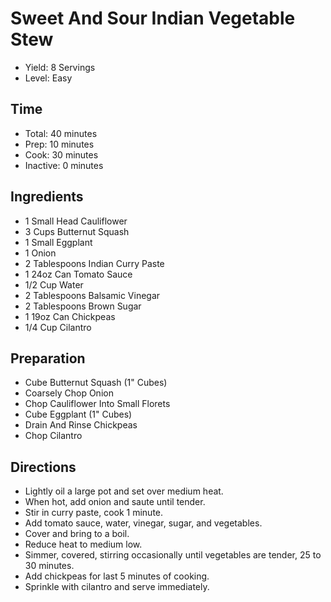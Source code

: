 # Sweet And Sour Indian Vegetable Stew

* Yield: 8 Servings
* Level: Easy

## Time

* Total: 40 minutes
* Prep: 10 minutes
* Cook: 30 minutes
* Inactive: 0 minutes

## Ingredients

* 1 Small Head Cauliflower
* 3 Cups Butternut Squash
* 1 Small Eggplant
* 1 Onion
* 2 Tablespoons Indian Curry Paste
* 1 24oz Can Tomato Sauce
* 1/2 Cup Water
* 2 Tablespoons Balsamic Vinegar
* 2 Tablespoons Brown Sugar
* 1 19oz Can Chickpeas
* 1/4 Cup Cilantro

## Preparation

* Cube Butternut Squash (1" Cubes)
* Coarsely Chop Onion
* Chop Cauliflower Into Small Florets
* Cube Eggplant (1" Cubes)
* Drain And Rinse Chickpeas
* Chop Cilantro

## Directions

* Lightly oil a large pot and set over medium heat.
* When hot, add onion and saute until tender.
* Stir in curry paste, cook 1 minute.
* Add tomato sauce, water, vinegar, sugar, and vegetables.
* Cover and bring to a boil.
* Reduce heat to medium low.
* Simmer, covered, stirring occasionally until vegetables are tender, 25 to 30 minutes.
* Add chickpeas for last 5 minutes of cooking.
* Sprinkle with cilantro and serve immediately.